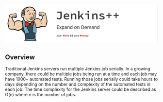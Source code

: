 <img src="jenkins_pp.png" style="border: none;">

## Overview
Traditional Jenkins servers run multiple Jenkins job serially. In a growing company, there could be multiple jobs being run at a time and each job may have 1000+ automated tests. Running those jobs serially could take hours to days depending on the number and complexity of the automated tests in each job. The time complexity for the Jenkins server could be described as O(n) where n is the number of jobs.